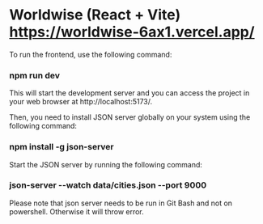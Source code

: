 # Worldwise (React + Vite) https://worldwise-6ax1.vercel.app/

To run the frontend, use the following command:

### npm run dev

This will start the development server and you can access the project in your web browser at http://localhost:5173/.

Then, you need to install JSON server globally on your system using the following command:

### npm install -g json-server

Start the JSON server by running the following command:

### json-server --watch data/cities.json --port 9000

Please note that json server needs to be run in Git Bash and not on powershell. Otherwise it will throw error.
